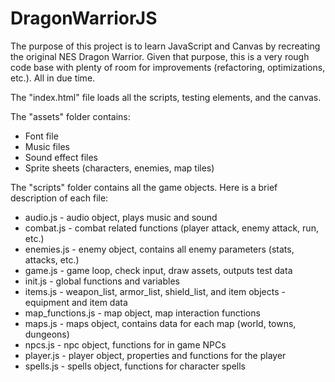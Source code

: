 DragonWarriorJS
===============

The purpose of this project is to learn JavaScript and Canvas by recreating
the original NES Dragon Warrior. Given that purpose, this is a very rough
code base with plenty of room for improvements (refactoring, optimizations,
etc.). All in due time.

The "index.html" file loads all the scripts, testing elements, and the canvas.

The "assets" folder contains:
* Font file
* Music files
* Sound effect files
* Sprite sheets (characters, enemies, map tiles)

The "scripts" folder contains all the game objects. Here is a brief description
of each file:
* audio.js - audio object, plays music and sound
* combat.js - combat related functions (player attack, enemy attack, run, etc.)
* enemies.js - enemy object, contains all enemy parameters (stats, attacks, etc.)
* game.js - game loop, check input, draw assets, outputs test data
* init.js - global functions and variables
* items.js - weapon_list, armor_list, shield_list, and item objects - equipment
    and item data
* map_functions.js - map object, map interaction functions
* maps.js - maps object, contains data for each map (world, towns, dungeons)
* npcs.js - npc object, functions for in game NPCs
* player.js - player object, properties and functions for the player
* spells.js - spells object, functions for character spells

